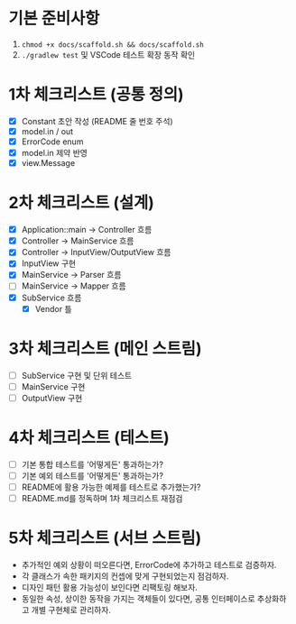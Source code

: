 # 기본 준비사항

1. `chmod +x docs/scaffold.sh && docs/scaffold.sh`
2. `./gradlew test` 및 VSCode 테스트 확장 동작 확인

# 1차 체크리스트 (공통 정의)

- [x] Constant 초안 작성 (README 줄 번호 주석)
- [x] model.in / out
- [x] ErrorCode enum
- [x] model.in 제약 반영
- [x] view.Message

# 2차 체크리스트 (설계)

- [x] Application::main -> Controller 흐름
- [x] Controller -> MainService 흐름
- [x] Controller -> InputView/OutputView 흐름
- [x] InputView 구현
- [x] MainService -> Parser 흐름
- [ ] MainService -> Mapper 흐름
- [x] SubService 흐름
    - [x] Vendor 틀

# 3차 체크리스트 (메인 스트림)

- [ ] SubService 구현 및 단위 테스트
- [ ] MainService 구현
- [ ] OutputView 구현

# 4차 체크리스트 (테스트)

- [ ] 기본 통합 테스트를 '어떻게든' 통과하는가?
- [ ] 기본 예외 테스트를 '어떻게든' 통과하는가?
- [ ] README에 활용 가능한 예제를 테스트로 추가했는가?
- [ ] README.md를 정독하며 1차 체크리스트 재점검

# 5차 체크리스트 (서브 스트림)

- 추가적인 예외 상황이 떠오른다면, ErrorCode에 추가하고 테스트로 검증하자.
- 각 클래스가 속한 패키지의 컨셉에 맞게 구현되었는지 점검하자.
- 디자인 패턴 활용 가능성이 보인다면 리팩토링 해보자.
- 동일한 속성, 상이한 동작을 가지는 객체들이 있다면, 공통 인터페이스로 추상화하고 개별 구현체로 관리하자.
